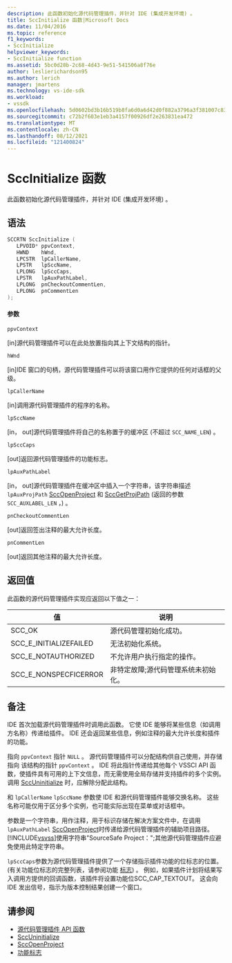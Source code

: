 ```yaml
---
description: 此函数初始化源代码管理插件，并针对 IDE (集成开发环境) 。
title: SccInitialize 函数|Microsoft Docs
ms.date: 11/04/2016
ms.topic: reference
f1_keywords:
- SccInitialize
helpviewer_keywords:
- SccInitialize function
ms.assetid: 5bc0d28b-2c68-4d43-9e51-541506a8f76e
author: leslierichardson95
ms.author: lerich
manager: jmartens
ms.technology: vs-ide-sdk
ms.workload:
- vssdk
ms.openlocfilehash: 5d0602bd3b16b519b8fa6d0a6d42d0f882a3796a3f381007c835738846952504
ms.sourcegitcommit: c72b2f603e1eb3a4157f00926df2e263831ea472
ms.translationtype: MT
ms.contentlocale: zh-CN
ms.lasthandoff: 08/12/2021
ms.locfileid: "121400824"
---
```

# <a name="sccinitialize-function"></a>SccInitialize 函数
此函数初始化源代码管理插件，并针对 IDE (集成开发环境) 。

## <a name="syntax"></a>语法

```cpp
SCCRTN SccInitialize (
   LPVOID* ppvContext,
   HWND    hWnd,
   LPCSTR  lpCallerName,
   LPSTR   lpSccName,
   LPLONG  lpSccCaps,
   LPSTR   lpAuxPathLabel,
   LPLONG  pnCheckoutCommentLen,
   LPLONG  pnCommentLen
);
```

#### <a name="parameters"></a>参数
 `ppvContext`

[in]源代码管理插件可以在此处放置指向其上下文结构的指针。

 `hWnd`

[in]IDE 窗口的句柄，源代码管理插件可以将该窗口用作它提供的任何对话框的父级。

 `lpCallerName`

[in]调用源代码管理插件的程序的名称。

 `lpSccName`

[in， out]源代码管理插件将自己的名称置于的缓冲区 (不超过 `SCC_NAME_LEN`) 。

 `lpSccCaps`

[out]返回源代码管理插件的功能标志。

 `lpAuxPathLabel`

[in， out]源代码管理插件在缓冲区中插入一个字符串，该字符串描述 `lpAuxProjPath` [SccOpenProject](../extensibility/sccopenproject-function.md) 和 [SccGetProjPath](../extensibility/sccgetprojpath-function.md) (返回的参数 `SCC_AUXLABEL_LEN` ，) 。

 `pnCheckoutCommentLen`

[out]返回签出注释的最大允许长度。

 `pnCommentLen`

[out]返回其他注释的最大允许长度。

## <a name="return-value"></a>返回值
 此函数的源代码管理插件实现应返回以下值之一：

|值|说明|
|-----------|-----------------|
|SCC_OK|源代码管理初始化成功。|
|SCC_E_INITIALIZEFAILED|无法初始化系统。|
|SCC_E_NOTAUTHORIZED|不允许用户执行指定的操作。|
|SCC_E_NONSPECFICERROR|非特定故障;源代码管理系统未初始化。|

## <a name="remarks"></a>备注
 IDE 首次加载源代码管理插件时调用此函数。 它使 IDE 能够将某些信息（如调用方名称）传递给插件。 IDE 还会返回某些信息，例如注释的最大允许长度和插件的功能。

 指向 `ppvContext` 指针 `NULL` 。 源代码管理插件可以分配结构供自己使用，并存储指向 该结构的指针 `ppvContext` 。 IDE 将此指针传递给其他每个 VSSCI API 函数，使插件具有可用的上下文信息，而无需使用全局存储并支持插件的多个实例。 调用 [SccUninitialize](../extensibility/sccuninitialize-function.md) 时，应解除分配此结构。

 和 `lpCallerName` `lpSccName` 参数使 IDE 和源代码管理插件能够交换名称。 这些名称可能仅用于区分多个实例，也可能实际出现在菜单或对话框中。

 参数是一个字符串，用作注释，用于标识存储在解决方案文件中，在调用 `lpAuxPathLabel` [SccOpenProject](../extensibility/sccopenproject-function.md)时传递给源代码管理插件的辅助项目路径。 [!INCLUDE[vsvss](../extensibility/includes/vsvss_md.md)]使用字符串"SourceSafe Project：";其他源代码管理插件应避免使用此特定字符串。

 `lpSccCaps`参数为源代码管理插件提供了一个存储指示插件功能的位标志的位置。  (有关功能位标志的完整列表，请参阅功能 [标志](../extensibility/capability-flags.md)) 。 例如，如果插件计划将结果写入调用方提供的回调函数，该插件将设置功能位SCC_CAP_TEXTOUT。 这会向 IDE 发出信号，指示为版本控制结果创建一个窗口。

## <a name="see-also"></a>请参阅
- [源代码管理插件 API 函数](../extensibility/source-control-plug-in-api-functions.md)
- [SccUninitialize](../extensibility/sccuninitialize-function.md)
- [SccOpenProject](../extensibility/sccopenproject-function.md)
- [功能标志](../extensibility/capability-flags.md)
